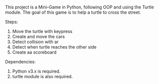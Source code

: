 This project is a Mini-Game in Python, following OOP and using the Turtle module. The goal of this game is to help a turtle to cross the street.

Steps:
1. Move the turtle with keypress
2. Create and move the cars
3. Detect collision with ar
4. Detect when turtle reaches the other side
5. Create aa scoreboard

Dependencies:
1. Python v3.x is required.
2. turtle module is also required.